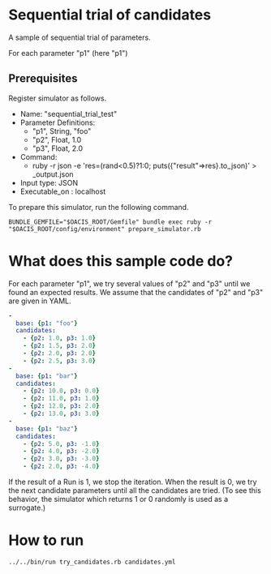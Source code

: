 # Sequential trial of candidates

A sample of sequential trial of parameters.

For each parameter "p1" (here "p1")

## Prerequisites

Register simulator as follows.

- Name: "sequential_trial_test"
- Parameter Definitions:
    - "p1", String, "foo"
    - "p2", Float, 1.0
    - "p3", Float, 2.0
- Command:
    - ruby -r json -e 'res=(rand<0.5)?1:0; puts({"result"=>res}.to_json)' > _output.json
- Input type: JSON
- Executable_on : localhost

To prepare this simulator, run the following command.

```
BUNDLE_GEMFILE="$OACIS_ROOT/Gemfile" bundle exec ruby -r "$OACIS_ROOT/config/environment" prepare_simulator.rb
```

# What does this sample code do?

For each parameter "p1", we try several values of "p2" and "p3" until we found an expected results.
We assume that the candidates of "p2" and "p3" are given in YAML.

```candidates.yml
-
  base: {p1: "foo"}
  candidates:
    - {p2: 1.0, p3: 1.0}
    - {p2: 1.5, p3: 2.0}
    - {p2: 2.0, p3: 2.0}
    - {p2: 2.5, p3: 3.0}
-
  base: {p1: "bar"}
  candidates:
    - {p2: 10.0, p3: 0.0}
    - {p2: 11.0, p3: 1.0}
    - {p2: 12.0, p3: 2.0}
    - {p2: 13.0, p3: 3.0}
-
  base: {p1: "baz"}
  candidates:
    - {p2: 5.0, p3: -1.0}
    - {p2: 4.0, p3: -2.0}
    - {p2: 3.0, p3: -3.0}
    - {p2: 2.0, p3: -4.0}
```

If the result of a Run is 1, we stop the iteration. When the result is 0, we try the next candidate parameters until all the candidates are tried.
(To see this behavior, the simulator which returns 1 or 0 randomly is used as a surrogate.)

# How to run

```sh
../../bin/run try_candidates.rb candidates.yml
```

